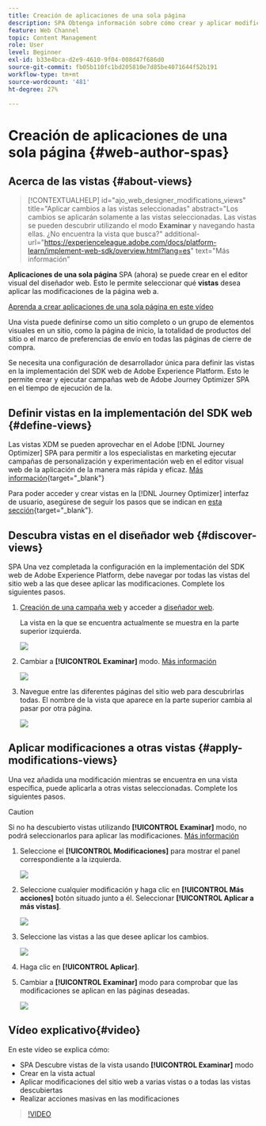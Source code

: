 ```yaml
---
title: Creación de aplicaciones de una sola página
description: SPA Obtenga información sobre cómo crear y aplicar modificaciones a distintas vistas de Journey Optimizer
feature: Web Channel
topic: Content Management
role: User
level: Beginner
exl-id: b33e4bca-d2e9-4610-9f04-008d47f686d0
source-git-commit: fb05b110fc1bd205810e7d85be4071644f52b191
workflow-type: tm+mt
source-wordcount: '481'
ht-degree: 27%

---
```


# Creación de aplicaciones de una sola página {#web-author-spas}

## Acerca de las vistas {#about-views}

>[!CONTEXTUALHELP]
>id="ajo_web_designer_modifications_views"
>title="Aplicar cambios a las vistas seleccionadas"
>abstract="Los cambios se aplicarán solamente a las vistas seleccionadas. Las vistas se pueden descubrir utilizando el modo **Examinar** y navegando hasta ellas. ¿No encuentra la vista que busca?"
>additional-url="https://experienceleague.adobe.com/docs/platform-learn/implement-web-sdk/overview.html?lang=es" text="Más información"

**Aplicaciones de una sola página** SPA (ahora) se puede crear en el editor visual del diseñador web. Esto le permite seleccionar qué **vistas** desea aplicar las modificaciones de la página web a.

[Aprenda a crear aplicaciones de una sola página en este vídeo](#video)

Una vista puede definirse como un sitio completo o un grupo de elementos visuales en un sitio, como la página de inicio, la totalidad de productos del sitio o el marco de preferencias de envío en todas las páginas de cierre de compra.

Se necesita una configuración de desarrollador única para definir las vistas en la implementación del SDK web de Adobe Experience Platform. Esto le permite crear y ejecutar campañas web de Adobe Journey Optimizer SPA en el tiempo de ejecución de la.

## Definir vistas en la implementación del SDK web {#define-views}

Las vistas XDM se pueden aprovechar en el Adobe [!DNL Journey Optimizer] SPA para permitir a los especialistas en marketing ejecutar campañas de personalización y experimentación web en el editor visual web de la aplicación de la manera más rápida y eficaz. [Más información](https://experienceleague.adobe.com/docs/experience-platform/edge/personalization/ajo/web-spa-implementation.html){target="_blank"}

Para poder acceder y crear vistas en la [!DNL Journey Optimizer] interfaz de usuario, asegúrese de seguir los pasos que se indican en [esta sección](https://experienceleague.adobe.com/docs/experience-platform/edge/personalization/ajo/web-spa-implementation.html#implement-xdm-views){target="_blank"}.

## Descubra vistas en el diseñador web {#discover-views}

SPA Una vez completada la configuración en la implementación del SDK web de Adobe Experience Platform, debe navegar por todas las vistas del sitio web a las que desee aplicar las modificaciones. Complete los siguientes pasos.

1. [Creación de una campaña web](create-web.md) y acceder a [diseñador web](edit-web-content.md).

   La vista en la que se encuentra actualmente se muestra en la parte superior izquierda.

   ![](assets/web-designer-view-home.png)

1. Cambiar a **[!UICONTROL Examinar]** modo. [Más información](../web/edit-web-content.md#browse-mode)

   ![](assets/web-designer-view-browse.png)

1. Navegue entre las diferentes páginas del sitio web para descubrirlas todas. El nombre de la vista que aparece en la parte superior cambia al pasar por otra página.

   ![](assets/web-designer-other-view.png)

## Aplicar modificaciones a otras vistas {#apply-modifications-views}

Una vez añadida una modificación mientras se encuentra en una vista específica, puede aplicarla a otras vistas seleccionadas. Complete los siguientes pasos.

>[!CAUTION]
>
>Si no ha descubierto vistas utilizando **[!UICONTROL Examinar]** modo, no podrá seleccionarlos para aplicar las modificaciones. [Más información](#discover-views)

1. Seleccione el **[!UICONTROL Modificaciones]** para mostrar el panel correspondiente a la izquierda.

   ![](assets/web-designer-view-modifications-pane.png)

1. Seleccione cualquier modificación y haga clic en **[!UICONTROL Más acciones]** botón situado junto a él. Seleccionar **[!UICONTROL Aplicar a más vistas]**.

   ![](assets/web-designer-modifications-more-actions.png)

1. Seleccione las vistas a las que desee aplicar los cambios.

   ![](assets/web-designer-modifications-apply-to.png)

1. Haga clic en **[!UICONTROL Aplicar]**.

1. Cambiar a **[!UICONTROL Examinar]** modo para comprobar que las modificaciones se aplican en las páginas deseadas.

   ![](assets/web-designer-modifications-applied-view.png)

## Vídeo explicativo{#video}

En este vídeo se explica cómo:

* SPA Descubre vistas de la vista usando **[!UICONTROL Examinar]** modo
* Crear en la vista actual
* Aplicar modificaciones del sitio web a varias vistas o a todas las vistas descubiertas
* Realizar acciones masivas en las modificaciones

>[!VIDEO](https://video.tv.adobe.com/v/3424536/?quality=12&learn=on)
